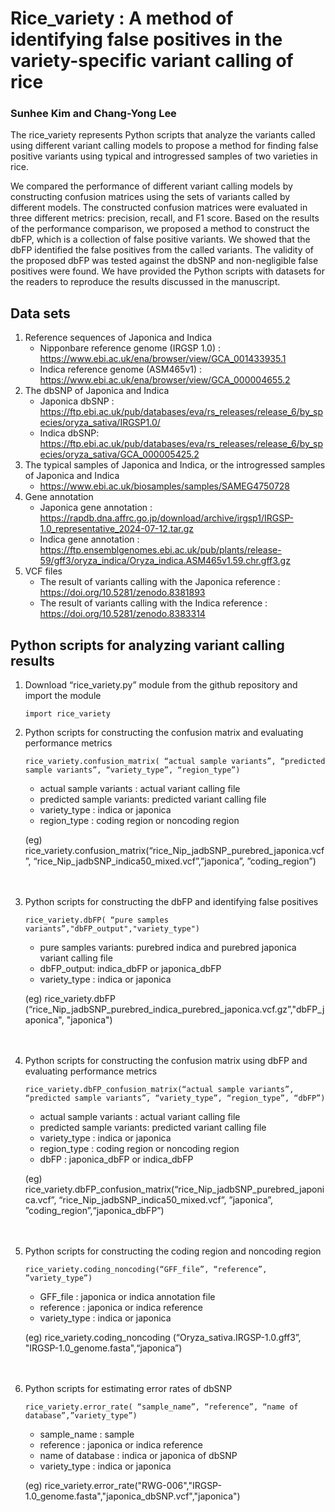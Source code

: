 # Rice_variety : A method of identifying false positives in the variety-specific variant calling of rice    
### Sunhee Kim and Chang-Yong Lee    
The rice_variety represents Python scripts that analyze the variants called using different variant calling models to propose a method for finding false positive variants using typical and introgressed samples of two varieties in rice.    

We compared the performance of different variant calling models by constructing confusion matrices using the sets of variants called by different models. The constructed confusion matrices were evaluated in three different metrics: precision, recall, and F1 score. Based on the results of the performance comparison, we proposed a method to construct the dbFP, which is a collection of false positive variants. We showed that the dbFP identified the false positives from the called variants. The validity of the proposed dbFP was tested against the dbSNP and non-negligible false positives were found. We have provided the Python scripts with datasets for the readers to reproduce the results discussed in the manuscript.    

## Data sets
1.	Reference sequences of Japonica and Indica
    - Nipponbare reference genome (IRGSP 1.0) : https://www.ebi.ac.uk/ena/browser/view/GCA_001433935.1
    - Indica reference genome (ASM465v1) : https://www.ebi.ac.uk/ena/browser/view/GCA_000004655.2
2.	The dbSNP of Japonica and Indica
    - Japonica dbSNP : https://ftp.ebi.ac.uk/pub/databases/eva/rs_releases/release_6/by_species/oryza_sativa/IRGSP1.0/    
    - Indica dbSNP: https://ftp.ebi.ac.uk/pub/databases/eva/rs_releases/release_6/by_species/oryza_sativa/GCA_000005425.2    
3. 	The typical samples of Japonica and Indica, or the introgressed samples of Japonica and Indica
    - https://www.ebi.ac.uk/biosamples/samples/SAMEG4750728
4. Gene annotation
    - Japonica gene annotation : https://rapdb.dna.affrc.go.jp/download/archive/irgsp1/IRGSP-1.0_representative_2024-07-12.tar.gz    
    - Indica gene annotation  : https://ftp.ensemblgenomes.ebi.ac.uk/pub/plants/release-59/gff3/oryza_indica/Oryza_indica.ASM465v1.59.chr.gff3.gz    
6.	VCF files
    - The result of variants calling with the Japonica reference : https://doi.org/10.5281/zenodo.8381893
    - The result of variants calling with the Indica reference : https://doi.org/10.5281/zenodo.8383314

  
## Python scripts for analyzing variant calling results
1. Download “rice_variety.py” module from the github repository and import the module
    ```
    import rice_variety
    ```
3. Python scripts for constructing the confusion matrix and evaluating performance metrics    
    ```
   rice_variety.confusion_matrix( “actual sample variants”, “predicted sample variants”, “variety_type”, “region_type”)
    ```
    - actual sample variants : actual variant calling file
    - predicted sample variants: predicted variant calling file
    - variety_type : indica or japonica
    - region_type : coding region or noncoding region

   (eg) rice_variety.confusion_matrix(“rice_Nip_jadbSNP_purebred_japonica.vcf”, “rice_Nip_jadbSNP_indica50_mixed.vcf”,”japonica”, ”coding_region”)
<br><br><br>
4. Python scripts for constructing the dbFP and identifying false positives    
    ```
   rice_variety.dbFP( “pure samples variants”,"dbFP_output","variety_type")
    ```
    - pure samples variants: purebred indica and purebred japonica variant calling file
    - dbFP_output: indica_dbFP or japonica_dbFP
    - variety_type : indica or japonica

    (eg) rice_variety.dbFP (“rice_Nip_jadbSNP_purebred_indica_purebred_japonica.vcf.gz”,"dbFP_japonica", "japonica")
<br><br><br>

5. Python scripts for constructing the confusion matrix using dbFP and evaluating performance metrics
    ```
    rice_variety.dbFP_confusion_matrix(“actual sample variants”, “predicted sample variants”, “variety_type”, “region_type”, “dbFP”)
    ```
    - actual sample variants : actual variant calling file
    - predicted sample variants: predicted variant calling file
    - variety_type : indica or japonica
    - region_type : coding region or noncoding region
    - dbFP : japonica_dbFP or indica_dbFP
  
    (eg) rice_variety.dbFP_confusion_matrix(“rice_Nip_jadbSNP_purebred_japonica.vcf”, “rice_Nip_jadbSNP_indica50_mixed.vcf”, ”japonica”, ”coding_region”,“japonica_dbFP”)
<br><br><br>

6.  Python scripts for constructing the coding region and noncoding region
    ```
    rice_variety.coding_noncoding(“GFF_file”, “reference”, ”variety_type”)
    ```
    - GFF_file : japonica or indica annotation file
    - reference : japonica or indica reference 
    - variety_type : indica or japonica
  
    (eg) rice_variety.coding_noncoding (“Oryza_sativa.IRGSP-1.0.gff3”, "IRGSP-1.0_genome.fasta",“japonica”)
<br><br><br>
  
7. Python scripts for estimating error rates of dbSNP     
    ```
   rice_variety.error_rate( “sample_name”, “reference”, “name of database”,”variety_type”)
    ```
    - sample_name : sample
    - reference : japonica or indica reference 
    - name of database : indica or japonica of dbSNP
    - variety_type : indica or japonica

    (eg) rice_variety.error_rate("RWG-006","IRGSP-1.0_genome.fasta","japonica_dbSNP.vcf","japonica")

